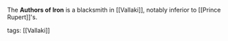 The **Authors of Iron** is a blacksmith in [[Vallaki]], notably inferior to [[Prince Rupert]]'s.

tags: [[Vallaki]]